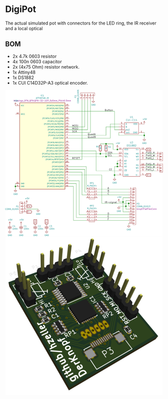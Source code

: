 DigiPot
=======

The actual simulated pot with connectors for the LED ring, the IR receiver and
a local optical

## BOM

 * 2x 4.7k 0603 resistor
 * 4x 100n 0603 capacitor
 * 2x (4x75 Ohm) resistor network.
 * 1x Attiny48
 * 1x DS1882
 * 1x CUI C14D32P-A3 optical encoder.

![](../../img/digi-pot-schem.png)
![](../../img/digi-pot-render.png)
